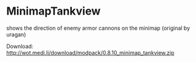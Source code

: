 MinimapTankview
===============

shows the direction of enemy armor cannons on the minimap (original by uragan)


Download: http://wot.medi.li/download/modpack/0.8.10_minimap_tankview.zip
